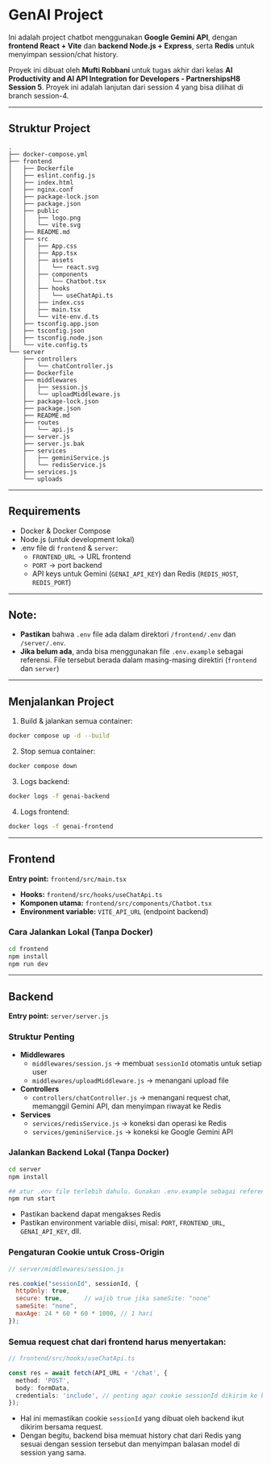 # GenAI Project

Ini adalah project chatbot menggunakan **Google Gemini API**, dengan **frontend React + Vite** dan **backend Node.js + Express**, serta **Redis** untuk menyimpan session/chat history.

Proyek ini dibuat oleh **Mufti Robbani** untuk tugas akhir dari kelas **AI Productivity and AI API Integration for Developers - PartnershipsH8 Session 5**. Proyek ini adalah lanjutan dari session 4 yang bisa dilihat di branch session-4.

---

## Struktur Project

```
.
├── docker-compose.yml
├── frontend
│   ├── Dockerfile
│   ├── eslint.config.js
│   ├── index.html
│   ├── nginx.conf
│   ├── package-lock.json
│   ├── package.json
│   ├── public
│   │   ├── logo.png
│   │   └── vite.svg
│   ├── README.md
│   ├── src
│   │   ├── App.css
│   │   ├── App.tsx
│   │   ├── assets
│   │   │   └── react.svg
│   │   ├── components
│   │   │   └── Chatbot.tsx
│   │   ├── hooks
│   │   │   └── useChatApi.ts
│   │   ├── index.css
│   │   ├── main.tsx
│   │   └── vite-env.d.ts
│   ├── tsconfig.app.json
│   ├── tsconfig.json
│   ├── tsconfig.node.json
│   └── vite.config.ts
└── server
    ├── controllers
    │   └── chatController.js
    ├── Dockerfile
    ├── middlewares
    │   ├── session.js
    │   └── uploadMiddleware.js
    ├── package-lock.json
    ├── package.json
    ├── README.md
    ├── routes
    │   └── api.js
    ├── server.js
    ├── server.js.bak
    ├── services
    │   ├── geminiService.js
    │   └── redisService.js
    ├── services.js
    └── uploads
```

---

## Requirements

- Docker & Docker Compose
- Node.js (untuk development lokal)
- .env file di `frontend` & `server`:
  - `FRONTEND_URL` → URL frontend
  - `PORT` → port backend
  - API keys untuk Gemini (`GENAI_API_KEY`) dan Redis (`REDIS_HOST`, `REDIS_PORT`)

--- 

## Note:

- **Pastikan** bahwa `.env` file ada dalam direktori `/frontend/.env` dan `/server/.env`. 
- **Jika belum ada**, anda bisa menggunakan file `.env.example` sebagai referensi. File tersebut berada dalam masing-masing direktiri (`frontend` dan `server`)

---

## Menjalankan Project

1. Build & jalankan semua container:

```bash
docker compose up -d --build
```

2. Stop semua container:

```bash
docker compose down
```

3. Logs backend:

```bash
docker logs -f genai-backend
```

4. Logs frontend:

```bash
docker logs -f genai-frontend
```

---

## Frontend

**Entry point:** `frontend/src/main.tsx`
- **Hooks:** `frontend/src/hooks/useChatApi.ts`
- **Komponen utama:** `frontend/src/components/Chatbot.tsx`
- **Environment variable:** `VITE_API_URL` (endpoint backend)


### Cara Jalankan Lokal (Tanpa Docker)

```bash
cd frontend
npm install
npm run dev
```

---

## Backend

**Entry point:** `server/server.js`

### Struktur Penting

- **Middlewares**
  - `middlewares/session.js` → membuat `sessionId` otomatis untuk setiap user
  - `middlewares/uploadMiddleware.js` → menangani upload file
- **Controllers**
  - `controllers/chatController.js` → menangani request chat, memanggil Gemini API, dan menyimpan riwayat ke Redis
- **Services**
  - `services/redisService.js` → koneksi dan operasi ke Redis
  - `services/geminiService.js` → koneksi ke Google Gemini API

### Jalankan Backend Lokal (Tanpa Docker)

```bash
cd server
npm install

## atur .env file terlebih dahulu. Gunakan .env.example sebagai referensi.
npm run start
```

- Pastikan backend dapat mengakses Redis
- Pastikan environment variable diisi, misal: `PORT`, `FRONTEND_URL`, `GENAI_API_KEY`, dll.

### Pengaturan Cookie untuk Cross-Origin

```js
// server/middlewares/session.js

res.cookie("sessionId", sessionId, {
  httpOnly: true,
  secure: true,      // wajib true jika sameSite: "none"
  sameSite: "none",
  maxAge: 24 * 60 * 60 * 1000, // 1 hari
});
```

### Semua request chat dari frontend harus menyertakan:

```ts
// frontend/src/hooks/useChatApi.ts

const res = await fetch(API_URL + '/chat', {
  method: 'POST',
  body: formData,
  credentials: 'include', // penting agar cookie sessionId dikirim ke backend
});
```

- Hal ini memastikan cookie `sessionId` yang dibuat oleh backend ikut dikirim bersama request.  
- Dengan begitu, backend bisa memuat history chat dari Redis yang sesuai dengan session tersebut dan menyimpan balasan model di session yang sama.

